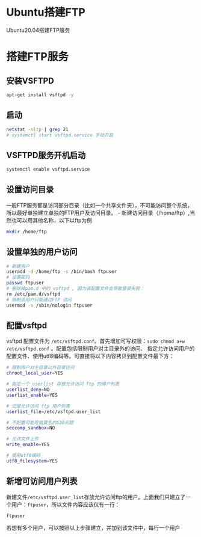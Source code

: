 # Ubuntu搭建FTP



Ubuntu20.04搭建FTP服务
<!--more-->

# 搭建FTP服务

## 安装VSFTPD

```bash
apt-get install vsftpd -y
```

## 启动

```bash
netstat -nltp | grep 21
# systemctl start vsftpd.service 手动开启
```

## VSFTPD服务开机启动

```bash
systemctl enable vsftpd.service
```

## 设置访问目录

一般FTP服务都是访问部分目录（比如一个共享文件夹），不可能访问整个系统，所以最好单独建立单独的FTP用户及访问目录。
\- 新建访问目录（/home/ftp）,当然也可以用其他名称，以下以ftp为例

```bash
mkdir /home/ftp
```

## 设置单独的用户访问

```bash
# 新建用户
useradd -d /home/ftp -s /bin/bash ftpuser
# 设置密码
passwd ftpuser
# 删除掉pam.d 中的 vsftpd , 因为该配置文件会导致登录失败：
rm /etc/pam.d/vsftpd
# 限制该用户只能通过FTP 访问
usermod -s /sbin/nologin ftpuser
```

## 配置vsftpd

 vsftpd 配置文件为 `/etc/vsftpd.conf`。首先增加可写权限：`sudo chmod a+w /etc/vsftpd.conf` 。配置包括限制用户对主目录外的访问、 指定允许访问用户的配置文件、使用utf8编码等。可直接将以下内容拷贝到配置文件最下方：

```bash
# 限制用户对主目录以外目录访问
chroot_local_user=YES

# 指定一个 userlist 存放允许访问 ftp 的用户列表
userlist_deny=NO
userlist_enable=YES

# 记录允许访问 ftp 用户列表
userlist_file=/etc/vsftpd.user_list

# 不配置可能导致莫名的530问题
seccomp_sandbox=NO

# 允许文件上传
write_enable=YES

# 使用utf8编码
utf8_filesystem=YES
```

## 新增可访问用户列表

新建文件`/etc/vsftpd.user_list`存放允许访问ftp的用户。上面我们只建立了一个用户：`ftpuser`，所以文件内容应该仅有一行：

```bash
ftpuser
```

若想有多个用户，可以按照以上步骤建立，并加到该文件中，每行一个用户
